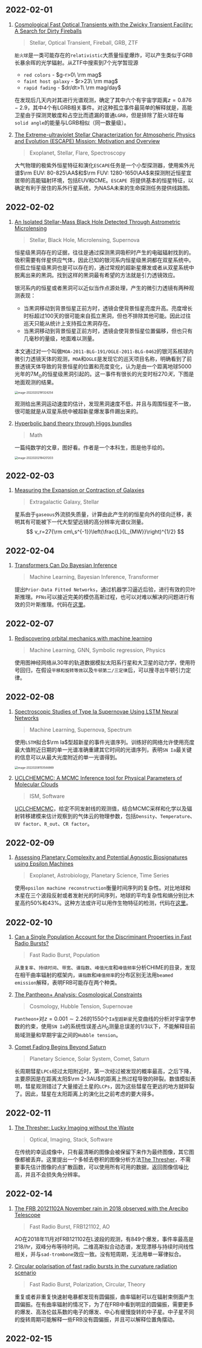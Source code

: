 ## 2022-02-01

1. [Cosmological Fast Optical Transients with the Zwicky Transient Facility: A Search for Dirty Fireballs](https://arxiv.org/abs/2201.12366)

   > Stellar, Optical Transient, Fireball, GRB, ZTF

   `脏火球`是一类可能存在的`relativistic`大质量恒星爆炸，可以产生类似于GRB长暴余晖的光学辐射。从ZTF中搜索到7个光学暂现源

   - `red colors` - $g-r>0\ \rm mag$
   - `faint host galaxy` - $r>23\ \rm mag$
   - `rapid fading` - $dr/dt>1\ \rm mag/day$

   在发现后几天内对其进行光谱观测，确定了其中六个有宇宙学距离$z=0.876-2.9$，其中4个有LGRB相关事件。对这种孤立事件最简单的解释就是，高能卫星由于探测灵敏度和占空比而遗漏的普通`LGRB`，但是排除了脏火球在每`solid angle`的能量与LGRB相似（同一数量级）。

2. [The Extreme-ultraviolet Stellar Characterization for Atmospheric Physics and Evolution (ESCAPE) Mission: Motivation and Overview](https://arxiv.org/abs/2201.13219)

   > Exoplanet, Stellar, Flare, Spectroscopy

   大气物理的极紫外恒星特征和演化`ESCAPE`任务是一个小型探测器，使用紫外光谱$\rm EUV: 80-825\AA$和$\rm FUV: 1280-1650\AA$来探测附近恒星宜居带的高能辐射环境，包括EUV和CME。`ESCAPE `将提供基本的恒星特征，以确定有利于居住的系外行星系统，为NASA未来的生命探测任务提供线路图。

## 2022-02-02

1. [An Isolated Stellar-Mass Black Hole Detected Through Astrometric Microlensing](https://arxiv.org/abs/2201.13296)

   > Stellar, Black Hole, Microlensing, Supernova

   恒星级黑洞存在的证据，往往是通过探测黑洞吸积时产生的电磁辐射找到的。吸积需要有伴星供应气体，因此已知的银河系内恒星级黑洞都在双星系统中。但孤立恒星级黑洞也是可以存在的，通过常规的超新星爆发或者从双星系统中脱离出来的黑洞。找到这样的黑洞最有希望的方法就是引力透镜效应。

   银河系内的恒星或者黑洞可以近似当作点源处理，产生的微引力透镜有两种观测表现：

   - 当黑洞移动到背景恒星正前方时，透镜会使背景恒星亮度升高。亮度增长时标超过100天的很可能来自孤立黑洞，但也不排除其他可能。因此过往巡天只能从统计上支持孤立黑洞存在。
   - 当黑洞移动到背景恒星正前方时，透镜会使背景恒星位置偏移，但也只有几毫秒的量级，地面难以测量。

   本文通过对一个叫做`MOA-2011-BLG-191/OGLE-2011-BLG-0462`的银河系核球内微引力透镜天体的观测，`MOA`和`OGLE`是发现它的巡天项目名称，明确看到了前景透镜天体导致的背景恒星的位置和亮度变化，认为是由一个距离地球5000光年的$7M_\odot$的恒星级黑洞引起的。这一事件有很长的光变时标$270天$，下图是地面观测的结果。

   <img src="Figures/image-20220202191324254.png" alt="image-20220202191324254" style="zoom:50%;" />

   观测给出黑洞运动速度的估计，发现黑洞速度不低，并且与周围恒星不一致，很可能就是从双星系统中被超新星爆发事件踢出来的。

2. [Hyperbolic band theory through Higgs bundles](https://arxiv.org/abs/2201.12689)

   > Math

   一篇纯数学的文章，图好看。作者是一个本科生，图是他手绘的。

   <img src="Figures/image-20220202194201203.png" alt="image-20220202194201203" style="zoom:50%;" />

## 2022-02-03

1. [Measuring the Expansion or Contraction of Galaxies](https://arxiv.org/abs/2202.00825)

   > Extragalactic Galaxy, Stellar

   星系由于`gaseous`外流损失质量，计算由此产生的的恒星向外的径向迁移，表明其有可能被下一代大型望远镜的高分辨率光谱仪测量。
   $$
   v_r=27{\rm cm\,s^{-1}}\left(\frac{L}{L_{MW}}\right)^{1/2}
   $$

## 2022-02-04

1. [Transformers Can Do Bayesian Inference](https://arxiv.org/abs/2112.10510)

   > Machine Learning, Bayesian Inference, Transformer

   提出`Prior-Data Fitted Networks`，通过机器学习逼近后验，进行有效的贝叶斯推理。`PFNs`可以接近完美的模仿高斯过程，也可以对难以解决的问题进行有效的贝叶斯推理。代码在[这里](https://github.com/automl/TransformersCanDoBayesianInference)。

## 2022-02-07

1. [Rediscovering orbital mechanics with machine learning](https://arxiv.org/abs/2202.02306)

   > Machine Learning, GNN, Symbolic regression, Physics

   使用图神经网络从30年的轨道数据模拟太阳系行星和大卫星的动力学，使用符号回归，在假设`平移和旋转等效`以及`牛顿第二/三定律`后，可以搜寻出牛顿引力定律。

## 2022-02-08

1. [Spectroscopic Studies of Type Ia Supernovae Using LSTM Neural Networks](https://arxiv.org/abs/2202.02498)

   > Machine Learning, Supernova, Spectrum

   使用`LSTM`拟合$\rm Ia$型超新星的事件光谱序列。训练好的网络允许使用亮度最大值附近日期的单一光谱准确重建其它时间的光谱序列，表明`SN Ia`最关键的信息可以从最大光度附近的单一光谱得到。

   <img src="Figures/image-20220208153544869.png" alt="image-20220208153544869" style="zoom:50%;" />

2. [UCLCHEMCMC: A MCMC Inference tool for Physical Parameters of Molecular Clouds](https://arxiv.org/abs/2202.02343)

   > ISM, Software

   [UCLCHEMCMC](https://github.com/Marcus-Keil/UCLCHEMCMC)，给定不同发射线的观测值，结合MCMC采样和化学以及辐射转移建模来估计观察到的气体云的物理参数，包括`Density`、`Temperature`、`UV factor`、`R_out`、`CR factor`。

## 2022-02-09

1. [Assessing Planetary Complexity and Potential Agnostic Biosignatures using Epsilon Machines](https://arxiv.org/abs/2202.03699)

   > Exoplanet, Astrobiology, Planetary Science, Time Series

   使用`epsilon machine reconstruction`衡量时间序列的复杂性。对比地球和木星在三个波段反射或者发射光的时间序列，地球的平均复杂性和熵分别比木星高约50%和43%。这种方法或许可以用作生物特征的检测，代码在[这里](https://nicolas.brodu.net/recherche/decisional_states/index.html)。

## 2022-02-10

1. [Can a Single Population Account for the Discriminant Properties in Fast Radio Bursts?](https://arxiv.org/abs/2202.04422)

   >  Fast Radio Burst, Population

   从`重复率`、`持续时间`、`带宽`、`谱指数`、`峰值光度`和`峰值频率`分析CHIME的目录，发现在相干曲率辐射的框架内，`谱指数`和`峰值频率`的分布区别无法用`beamed emission`解释，表明FRB可能存在两个种类。

2. [The Pantheon+ Analysis: Cosmological Constraints](https://arxiv.org/abs/2202.04077)

   > Cosmology, Hubble Tension, Supernovae

   `Pantheon+`对$z=0.001\sim2.26$的1550个`Ia型超新星`光变曲线的分析对宇宙学参数的约束，使用`SN Ia`的系统性误差占$H_0$测量总误差的1/3以下，不能解释目前局域测量和早期宇宙之间的`Hubble tension`。

3. [Comet Fading Begins Beyond Saturn](https://arxiv.org/abs/2202.04126)

   > Planetary Science, Solar System, Comet, Saturn

   长周期彗星`LPCs`经过太阳附近时，第一次经过被发现的概率最高，之后下降，主要原因是在距离太阳$\rm 2-3AU$的距离上热过程导致的碎裂。数值模拟表明，彗星观测错过了大量接近土星的`LCPs`，因为这些彗星在更远的地方就碎裂了。因此，彗星在太阳距离上的演化比之前考虑的要大得多。

## 2022-02-11

1. [The Thresher: Lucky Imaging without the Waste](https://arxiv.org/abs/2202.04686)

   > Optical, Imaging, Stack, Software

   在传统的幸运成像中，只有最清晰的图像会被保留下来作为最终图像，其它图像都被丢弃。这里提出一个多帧去卷积的图像分析方法[The Thresher](https://github.com/jah1994/TheThresher)，不需要事先估计图像的点扩散函数，可以使用所有可用的数据，返回图像信噪比高，并且不会损失角分辨率。

## 2022-02-14

1. [The FRB 20121102A November rain in 2018 observed with the Arecibo Telescope](https://arxiv.org/abs/2202.05705)

   > Fast Radio Burst, FRB121102, AO

   AO在2018年11月对FRB121102在L波段的观测，有849个爆发，事件率最高是$218/hr$，双峰分布等待时间。二维高斯拟合动态谱，发现漂移与持续时间线性相关，并与`sad-trombone`效应一致。没有短周期，无法用单一幂律拟合。

2. [Circular polarisation of fast radio bursts in the curvature radiation scenario](https://arxiv.org/abs/2202.05475)

   > Fast Radio Burst, Polarization, Circular, Theory

   重复或者非重复快速射电暴都发现有圆偏振，曲率辐射可以在辐射束侧面产生圆偏振。在有曲率辐射的情况下，为了在FRB中看到明显的圆偏振，需要更多的爆发、高洛伦兹系数的电子的爆发、中心有缓慢旋转的中子星。中子星不同的旋转周期可能解释一些FRB没有圆偏振，并且可以解释位置角摆动。

## 2022-02-15

